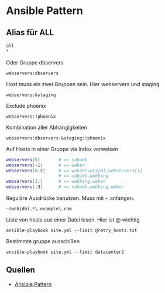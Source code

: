 # Ansible Pattern

## Alias für ALL

```sh
all
*
```

Oder Gruppe dbservers

`webservers:dbservers`

Host muss ein zwei Gruppen sein. Hier webservers und staging

`webservers:&staging`

Exclude phoenix

`webservers:!phoenix`

Kombination aller Abhängigkeiten

`webservers:dbservers:&staging:!phoenix`

Auf Hosts in einer Gruppe via Index verweisen

```sh
webservers[0]       # == cobweb
webservers[-1]      # == weber
webservers[0:2]     # == webservers[0],webservers[1]
                    # == cobweb,webbing
webservers[1:]      # == webbing,weber
webservers[:3]      # == cobweb,webbing,weber
```

Reguläre Ausdrücke benutzen. Muss mit _~_ anfangen.

`~(web|db).*\.example\.com`

Liste von hosts aus einer Datei lesen. Hier ist @ wichtig

`ansible-playbook site.yml --limit @retry_hosts.txt`

Bestimmte gruppe ausschißen

`ansible-playbook site.yml --limit datacenter2`

## Quellen

* [Ansible Pattern](https://docs.ansible.com/ansible/latest/user_guide/intro_patterns.html)
